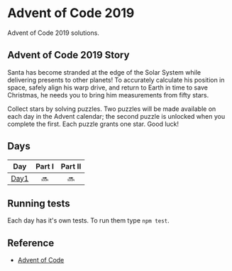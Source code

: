 # Advent of Code 2019

Advent of Code 2019 solutions.

## Advent of Code 2019 Story

Santa has become stranded at the edge of the Solar System while delivering presents to other planets! To accurately calculate his position in space, safely align his warp drive, and return to Earth in time to save Christmas, he needs you to bring him measurements from fifty stars.

Collect stars by solving puzzles. Two puzzles will be made available on each day in the Advent calendar; the second puzzle is unlocked when you complete the first. Each puzzle grants one star. Good luck!

## Days

| Day | Part I | Part II |
| --- |:---:| :---:|
| [Day1](https://github.com/azargaz) | :soon: | :soon: |

## Running tests

Each day has it's own tests. To run them type `npm test`.

## Reference

- [Advent of Code](https://adventofcode.com/)